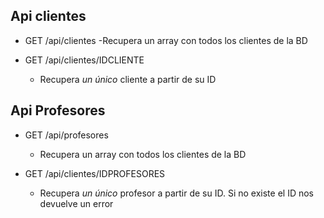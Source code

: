 ## Api clientes

- GET /api/clientes
  -Recupera un array con todos los clientes de la BD

- GET /api/clientes/IDCLIENTE
  - Recupera *un único* cliente a partir de su ID



## Api Profesores

- GET /api/profesores
  - Recupera un array con todos los clientes de la BD

- GET /api/clientes/IDPROFESORES
  - Recupera *un único* profesor a partir de su ID. Si no existe el ID nos devuelve un error